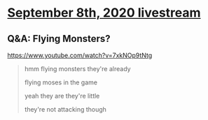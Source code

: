 # [September 8th, 2020 livestream](../2020-09-08.md)
## Q&A: Flying Monsters?
https://www.youtube.com/watch?v=7xkNOp9tNtg
> hmm flying monsters they're already
> 
> flying moses in the game
> 
> yeah they are they're little
> 
> they're not attacking though
> 
